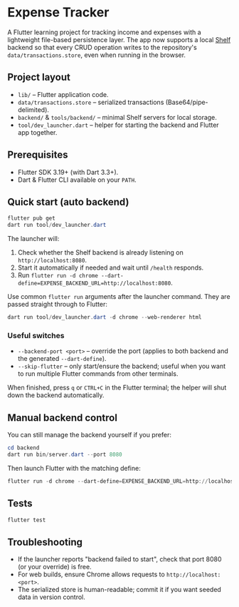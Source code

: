 # Expense Tracker

A Flutter learning project for tracking income and expenses with a lightweight
file-based persistence layer. The app now supports a local [Shelf](https://pub.dev/packages/shelf)
backend so that every CRUD operation writes to the repository's
`data/transactions.store`, even when running in the browser.

## Project layout

- `lib/` – Flutter application code.
- `data/transactions.store` – serialized transactions (Base64/pipe-delimited).
- `backend/` & `tools/backend/` – minimal Shelf servers for local storage.
- `tool/dev_launcher.dart` – helper for starting the backend and Flutter app together.

## Prerequisites

- Flutter SDK 3.19+ (with Dart 3.3+).
- Dart & Flutter CLI available on your `PATH`.

## Quick start (auto backend)

```powershell
flutter pub get
dart run tool/dev_launcher.dart
```

The launcher will:

1. Check whether the Shelf backend is already listening on `http://localhost:8080`.
2. Start it automatically if needed and wait until `/health` responds.
3. Run `flutter run -d chrome --dart-define=EXPENSE_BACKEND_URL=http://localhost:8080`.

Use common `flutter run` arguments after the launcher command. They are passed
straight through to Flutter:

```powershell
dart run tool/dev_launcher.dart -d chrome --web-renderer html
```

### Useful switches

- `--backend-port <port>` – override the port (applies to both backend and the
  generated `--dart-define`).
- `--skip-flutter` – only start/ensure the backend; useful when you want to run
  multiple Flutter commands from other terminals.

When finished, press `q` or `CTRL+C` in the Flutter terminal; the helper will
shut down the backend automatically.

## Manual backend control

You can still manage the backend yourself if you prefer:

```powershell
cd backend
dart run bin/server.dart --port 8080
```

Then launch Flutter with the matching define:

```powershell
flutter run -d chrome --dart-define=EXPENSE_BACKEND_URL=http://localhost:8080
```

## Tests

```powershell
flutter test
```

## Troubleshooting

- If the launcher reports "backend failed to start", check that port 8080 (or
  your override) is free.
- For web builds, ensure Chrome allows requests to `http://localhost:<port>`.
- The serialized store is human-readable; commit it if you want seeded data in
  version control.
